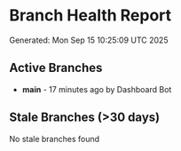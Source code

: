 # Branch Health Report
Generated: Mon Sep 15 10:25:09 UTC 2025

## Active Branches
- **main** - 17 minutes ago by Dashboard Bot

## Stale Branches (>30 days)
No stale branches found
